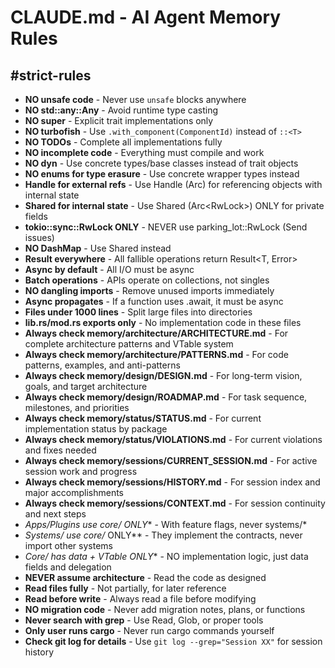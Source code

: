 # CLAUDE.md - AI Agent Memory Rules

## #strict-rules
- **NO unsafe code** - Never use `unsafe` blocks anywhere
- **NO std::any::Any** - Avoid runtime type casting
- **NO super** - Explicit trait implementations only
- **NO turbofish** - Use `.with_component(ComponentId)` instead of `::<T>`
- **NO TODOs** - Complete all implementations fully
- **NO incomplete code** - Everything must compile and work
- **NO dyn** - Use concrete types/base classes instead of trait objects
- **NO enums for type erasure** - Use concrete wrapper types instead
- **Handle<T> for external refs** - Use Handle<T> (Arc<T>) for referencing objects with internal state
- **Shared<T> for internal state** - Use Shared<T> (Arc<RwLock<T>>) ONLY for private fields
- **tokio::sync::RwLock ONLY** - NEVER use parking_lot::RwLock (Send issues)
- **NO DashMap** - Use Shared<HashMap> instead
- **Result everywhere** - All fallible operations return Result<T, Error>
- **Async by default** - All I/O must be async
- **Batch operations** - APIs operate on collections, not singles
- **NO dangling imports** - Remove unused imports immediately
- **Async propagates** - If a function uses .await, it must be async
- **Files under 1000 lines** - Split large files into directories
- **lib.rs/mod.rs exports only** - No implementation code in these files
- **Always check memory/architecture/ARCHITECTURE.md** - For complete architecture patterns and VTable system
- **Always check memory/architecture/PATTERNS.md** - For code patterns, examples, and anti-patterns
- **Always check memory/design/DESIGN.md** - For long-term vision, goals, and target architecture
- **Always check memory/design/ROADMAP.md** - For task sequence, milestones, and priorities
- **Always check memory/status/STATUS.md** - For current implementation status by package
- **Always check memory/status/VIOLATIONS.md** - For current violations and fixes needed
- **Always check memory/sessions/CURRENT_SESSION.md** - For active session work and progress
- **Always check memory/sessions/HISTORY.md** - For session index and major accomplishments
- **Always check memory/sessions/CONTEXT.md** - For session continuity and next steps
- **Apps/Plugins use core/* ONLY** - With feature flags, never systems/*
- **Systems/* use core/* ONLY** - They implement the contracts, never import other systems
- **Core/* has data + VTable ONLY** - NO implementation logic, just data fields and delegation
- **NEVER assume architecture** - Read the code as designed
- **Read files fully** - Not partially, for later reference
- **Read before write** - Always read a file before modifying
- **NO migration code** - Never add migration notes, plans, or functions
- **Never search with grep** - Use Read, Glob, or proper tools
- **Only user runs cargo** - Never run cargo commands yourself
- **Check git log for details** - Use `git log --grep="Session XX"` for session history